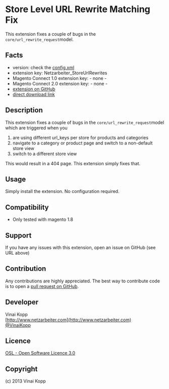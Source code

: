Store Level URL Rewrite Matching Fix
================
This extension fixes a couple of bugs in the ```core/url_rewrite_request```model.

Facts
-----
- version: check the [config.xml](https://github.com/Vinai/VinaiKopp_StoreUrlRewrites/blob/master/app/code/community/Netzarbeiter/StoreUrlRewrites/etc/config.xml)
- extension key: Netzarbeiter_StoreUrlRewrites
- Magento Connect 1.0 extension key: - none -
- Magento Connect 2.0 extension key: - none - 
- [extension on GitHub](https://github.com/Vinai/VinaiKopp_StoreUrlRewrites)
- [direct download link](https://github.com/Vinai/VinaiKopp_StoreUrlRewrites/zipball/master)

Description
-----------
This extension fixes a couple of bugs in the ```core/url_rewrite_request```model which are triggered when you

1. are using different url_keys per store  for products and categories
2. navigate to a category or product page and switch to a non-default store view
3. switch to a different store view

This would result in a 404 page. This extension simply fixes that.

Usage
-----
Simply install the extension. No configuration required.

Compatibility
-------------
- Only tested with magento 1.8

Support
-------
If you have any issues with this extension, open an issue on GitHub (see URL above)

Contribution
------------
Any contributions are highly appreciated. The best way to contribute code is to open a
[pull request on GitHub](https://help.github.com/articles/using-pull-requests).

Developer
---------
Vinai Kopp  
[http://www.netzarbeiter.com](http://www.netzarbeiter.com)  
[@VinaiKopp](https://twitter.com/VinaiKopp)

Licence
-------
[OSL - Open Software Licence 3.0](http://opensource.org/licenses/osl-3.0.php)

Copyright
---------
(c) 2013 Vinai Kopp